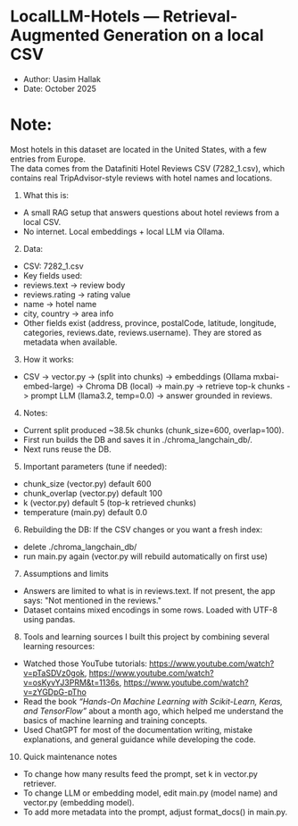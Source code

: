 # LocalLLM-Hotels — Retrieval-Augmented Generation on a local CSV

- Author: Uasim Hallak
- Date: October 2025

# Note:
Most hotels in this dataset are located in the United States, with a few entries from Europe.  
The data comes from the Datafiniti Hotel Reviews CSV (7282_1.csv), which contains real TripAdvisor-style reviews with hotel names and locations.

1) What this is:
- A small RAG setup that answers questions about hotel reviews from a local CSV.
- No internet. Local embeddings + local LLM via Ollama.

2) Data:
- CSV: 7282_1.csv
- Key fields used:
- reviews.text   -> review body
- reviews.rating -> rating value
- name           -> hotel name
- city, country  -> area info
- Other fields exist (address, province, postalCode, latitude, longitude, categories, reviews.date, reviews.username). They are stored as metadata when available.

3) How it works:
- CSV -> vector.py -> (split into chunks) -> embeddings (Ollama mxbai-embed-large) -> Chroma DB (local) -> main.py -> retrieve top-k chunks -> prompt LLM (llama3.2, temp=0.0) -> answer grounded in reviews.

4) Notes:
- Current split produced ~38.5k chunks (chunk_size=600, overlap=100).
- First run builds the DB and saves it in ./chroma_langchain_db/.
- Next runs reuse the DB.

5) Important parameters (tune if needed):
- chunk_size    (vector.py) default 600
- chunk_overlap (vector.py) default 100
- k             (vector.py) default 5 (top-k retrieved chunks)
- temperature   (main.py)   default 0.0

6) Rebuilding the DB:
If the CSV changes or you want a fresh index:
- delete ./chroma_langchain_db/
- run main.py again (vector.py will rebuild automatically on first use)

7) Assumptions and limits
- Answers are limited to what is in reviews.text. If not present, the app says: "Not mentioned in the reviews."
- Dataset contains mixed encodings in some rows. Loaded with UTF-8 using pandas.

8) Tools and learning sources
I built this project by combining several learning resources:
- Watched those YouTube tutorials: https://www.youtube.com/watch?v=pTaSDVz0gok, https://www.youtube.com/watch?v=osKyvYJ3PRM&t=1136s, https://www.youtube.com/watch?v=zYGDpG-pTho
- Read the book *“Hands-On Machine Learning with Scikit-Learn, Keras, and TensorFlow”* about a month ago, which helped me understand the basics of machine learning and training concepts.  
- Used ChatGPT for most of the documentation writing, mistake explanations, and general guidance while developing the code.

10) Quick maintenance notes
- To change how many results feed the prompt, set k in vector.py retriever.
- To change LLM or embedding model, edit main.py (model name) and vector.py (embedding model).
- To add more metadata into the prompt, adjust format_docs() in main.py.
